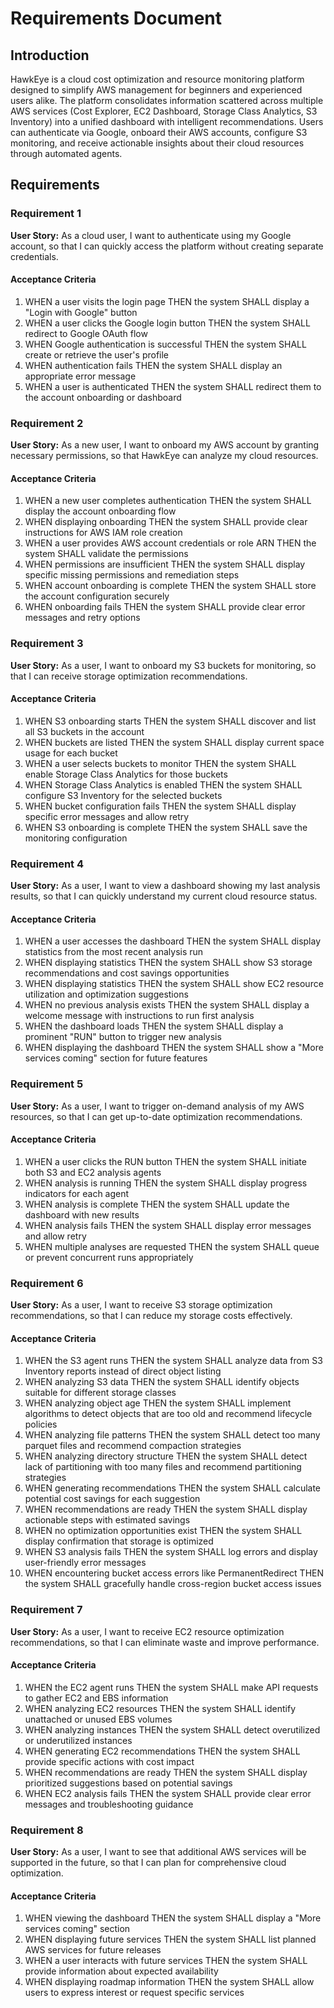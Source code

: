 # Requirements Document

## Introduction

HawkEye is a cloud cost optimization and resource monitoring platform designed to simplify AWS management for beginners and experienced users alike. The platform consolidates information scattered across multiple AWS services (Cost Explorer, EC2 Dashboard, Storage Class Analytics, S3 Inventory) into a unified dashboard with intelligent recommendations. Users can authenticate via Google, onboard their AWS accounts, configure S3 monitoring, and receive actionable insights about their cloud resources through automated agents.

## Requirements

### Requirement 1

**User Story:** As a cloud user, I want to authenticate using my Google account, so that I can quickly access the platform without creating separate credentials.

#### Acceptance Criteria

1. WHEN a user visits the login page THEN the system SHALL display a "Login with Google" button
2. WHEN a user clicks the Google login button THEN the system SHALL redirect to Google OAuth flow
3. WHEN Google authentication is successful THEN the system SHALL create or retrieve the user's profile
4. WHEN authentication fails THEN the system SHALL display an appropriate error message
5. WHEN a user is authenticated THEN the system SHALL redirect them to the account onboarding or dashboard

### Requirement 2

**User Story:** As a new user, I want to onboard my AWS account by granting necessary permissions, so that HawkEye can analyze my cloud resources.

#### Acceptance Criteria

1. WHEN a new user completes authentication THEN the system SHALL display the account onboarding flow
2. WHEN displaying onboarding THEN the system SHALL provide clear instructions for AWS IAM role creation
3. WHEN a user provides AWS account credentials or role ARN THEN the system SHALL validate the permissions
4. WHEN permissions are insufficient THEN the system SHALL display specific missing permissions and remediation steps
5. WHEN account onboarding is complete THEN the system SHALL store the account configuration securely
6. WHEN onboarding fails THEN the system SHALL provide clear error messages and retry options

### Requirement 3

**User Story:** As a user, I want to onboard my S3 buckets for monitoring, so that I can receive storage optimization recommendations.

#### Acceptance Criteria

1. WHEN S3 onboarding starts THEN the system SHALL discover and list all S3 buckets in the account
2. WHEN buckets are listed THEN the system SHALL display current space usage for each bucket
3. WHEN a user selects buckets to monitor THEN the system SHALL enable Storage Class Analytics for those buckets
4. WHEN Storage Class Analytics is enabled THEN the system SHALL configure S3 Inventory for the selected buckets
5. WHEN bucket configuration fails THEN the system SHALL display specific error messages and allow retry
6. WHEN S3 onboarding is complete THEN the system SHALL save the monitoring configuration

### Requirement 4

**User Story:** As a user, I want to view a dashboard showing my last analysis results, so that I can quickly understand my current cloud resource status.

#### Acceptance Criteria

1. WHEN a user accesses the dashboard THEN the system SHALL display statistics from the most recent analysis run
2. WHEN displaying statistics THEN the system SHALL show S3 storage recommendations and cost savings opportunities
3. WHEN displaying statistics THEN the system SHALL show EC2 resource utilization and optimization suggestions
4. WHEN no previous analysis exists THEN the system SHALL display a welcome message with instructions to run first analysis
5. WHEN the dashboard loads THEN the system SHALL display a prominent "RUN" button to trigger new analysis
6. WHEN displaying the dashboard THEN the system SHALL show a "More services coming" section for future features

### Requirement 5

**User Story:** As a user, I want to trigger on-demand analysis of my AWS resources, so that I can get up-to-date optimization recommendations.

#### Acceptance Criteria

1. WHEN a user clicks the RUN button THEN the system SHALL initiate both S3 and EC2 analysis agents
2. WHEN analysis is running THEN the system SHALL display progress indicators for each agent
3. WHEN analysis is complete THEN the system SHALL update the dashboard with new results
4. WHEN analysis fails THEN the system SHALL display error messages and allow retry
5. WHEN multiple analyses are requested THEN the system SHALL queue or prevent concurrent runs appropriately

### Requirement 6

**User Story:** As a user, I want to receive S3 storage optimization recommendations, so that I can reduce my storage costs effectively.

#### Acceptance Criteria

1. WHEN the S3 agent runs THEN the system SHALL analyze data from S3 Inventory reports instead of direct object listing
2. WHEN analyzing S3 data THEN the system SHALL identify objects suitable for different storage classes
3. WHEN analyzing object age THEN the system SHALL implement algorithms to detect objects that are too old and recommend lifecycle policies
4. WHEN analyzing file patterns THEN the system SHALL detect too many parquet files and recommend compaction strategies
5. WHEN analyzing directory structure THEN the system SHALL detect lack of partitioning with too many files and recommend partitioning strategies
6. WHEN generating recommendations THEN the system SHALL calculate potential cost savings for each suggestion
7. WHEN recommendations are ready THEN the system SHALL display actionable steps with estimated savings
8. WHEN no optimization opportunities exist THEN the system SHALL display confirmation that storage is optimized
9. WHEN S3 analysis fails THEN the system SHALL log errors and display user-friendly error messages
10. WHEN encountering bucket access errors like PermanentRedirect THEN the system SHALL gracefully handle cross-region bucket access issues

### Requirement 7

**User Story:** As a user, I want to receive EC2 resource optimization recommendations, so that I can eliminate waste and improve performance.

#### Acceptance Criteria

1. WHEN the EC2 agent runs THEN the system SHALL make API requests to gather EC2 and EBS information
2. WHEN analyzing EC2 resources THEN the system SHALL identify unattached or unused EBS volumes
3. WHEN analyzing instances THEN the system SHALL detect overutilized or underutilized instances
4. WHEN generating EC2 recommendations THEN the system SHALL provide specific actions with cost impact
5. WHEN recommendations are ready THEN the system SHALL display prioritized suggestions based on potential savings
6. WHEN EC2 analysis fails THEN the system SHALL provide clear error messages and troubleshooting guidance

### Requirement 8

**User Story:** As a user, I want to see that additional AWS services will be supported in the future, so that I can plan for comprehensive cloud optimization.

#### Acceptance Criteria

1. WHEN viewing the dashboard THEN the system SHALL display a "More services coming" section
2. WHEN displaying future services THEN the system SHALL list planned AWS services for future releases
3. WHEN a user interacts with future services THEN the system SHALL provide information about expected availability
4. WHEN displaying roadmap information THEN the system SHALL allow users to express interest or request specific services